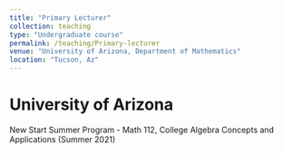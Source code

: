 ```yaml
---
title: "Primary Lecturer"
collection: teaching
type: "Undergraduate course"
permalink: /teaching/Primary-lecturer
venue: "University of Arizona, Department of Mathematics"
location: "Tucson, Az"
---
```


University of Arizona
======
New Start Summer Program - Math 112, College Algebra Concepts and Applications (Summer 2021)


